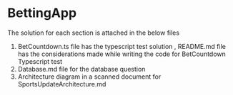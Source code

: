 # BettingApp

The solution for each section is attached in the below files
1.  BetCountdown.ts file has the typescript test solution , README.md file has the considerations made while writing the code for BetCountdown Typescript test
2.  Database.md file for the database question
3.  Architecture diagram in a scanned document for SportsUpdateArchitecture.md
